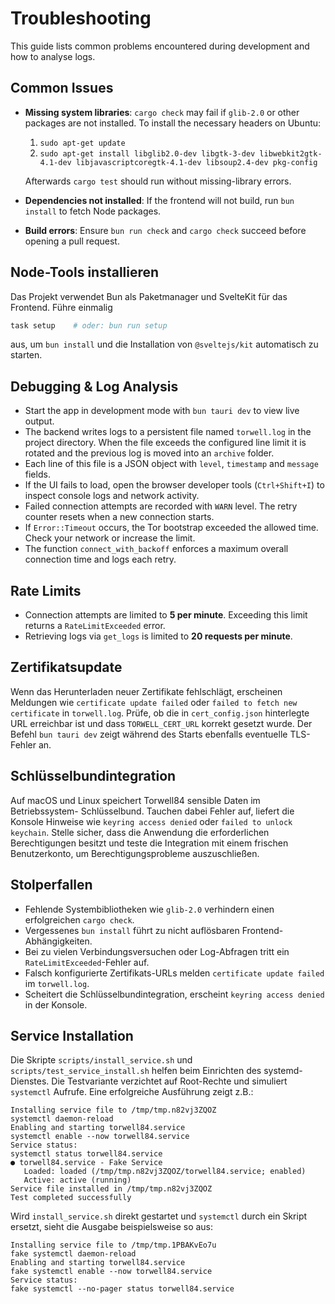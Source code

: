 # Troubleshooting

This guide lists common problems encountered during development and how to analyse logs.

## Common Issues

- **Missing system libraries**: `cargo check` may fail if `glib-2.0` or other packages are not installed.
  To install the necessary headers on Ubuntu:

  1. `sudo apt-get update`
  2. `sudo apt-get install libglib2.0-dev libgtk-3-dev libwebkit2gtk-4.1-dev libjavascriptcoregtk-4.1-dev libsoup2.4-dev pkg-config`

  Afterwards `cargo test` should run without missing-library errors.
- **Dependencies not installed**: If the frontend will not build, run `bun install` to fetch Node packages.
- **Build errors**: Ensure `bun run check` and `cargo check` succeed before opening a pull request.

## Node-Tools installieren

Das Projekt verwendet Bun als Paketmanager und SvelteKit für das Frontend. Führe einmalig

```bash
task setup    # oder: bun run setup
```

aus, um `bun install` und die Installation von `@sveltejs/kit` automatisch zu starten.

## Debugging & Log Analysis

- Start the app in development mode with `bun tauri dev` to view live output.
- The backend writes logs to a persistent file named `torwell.log` in the project directory. When the file exceeds the configured line limit it is rotated and the previous log is moved into an `archive` folder.
- Each line of this file is a JSON object with `level`, `timestamp` and `message` fields.
- If the UI fails to load, open the browser developer tools (`Ctrl+Shift+I`) to inspect console logs and network activity.
- Failed connection attempts are recorded with `WARN` level. The retry counter resets when a new connection starts.
- If `Error::Timeout` occurs, the Tor bootstrap exceeded the allowed time. Check your network or increase the limit.
- The function `connect_with_backoff` enforces a maximum overall connection time and logs each retry.

## Rate Limits

- Connection attempts are limited to **5 per minute**. Exceeding this limit returns a `RateLimitExceeded` error.
- Retrieving logs via `get_logs` is limited to **20 requests per minute**.

## Zertifikatsupdate

Wenn das Herunterladen neuer Zertifikate fehlschlägt, erscheinen Meldungen wie
`certificate update failed` oder `failed to fetch new certificate` in
`torwell.log`. Prüfe, ob die in `cert_config.json` hinterlegte URL erreichbar
ist und dass `TORWELL_CERT_URL` korrekt gesetzt wurde. Der Befehl
`bun tauri dev` zeigt während des Starts ebenfalls eventuelle TLS-Fehler an.

## Schlüsselbundintegration

Auf macOS und Linux speichert Torwell84 sensible Daten im Betriebssystem-
Schlüsselbund. Tauchen dabei Fehler auf, liefert die Konsole Hinweise wie
`keyring access denied` oder `failed to unlock keychain`. Stelle sicher, dass
die Anwendung die erforderlichen Berechtigungen besitzt und teste die
Integration mit einem frischen Benutzerkonto, um Berechtigungsprobleme
auszuschließen.

## Stolperfallen

- Fehlende Systembibliotheken wie `glib-2.0` verhindern einen erfolgreichen `cargo check`.
- Vergessenes `bun install` führt zu nicht auflösbaren Frontend-Abhängigkeiten.
- Bei zu vielen Verbindungsversuchen oder Log-Abfragen tritt ein `RateLimitExceeded`-Fehler auf.
- Falsch konfigurierte Zertifikats-URLs melden `certificate update failed` im `torwell.log`.
- Scheitert die Schlüsselbundintegration, erscheint `keyring access denied` in der Konsole.

## Service Installation

Die Skripte `scripts/install_service.sh` und `scripts/test_service_install.sh`
helfen beim Einrichten des systemd-Dienstes. Die Testvariante verzichtet auf Root-Rechte
und simuliert `systemctl` Aufrufe. Eine erfolgreiche Ausführung zeigt z.B.:

```
Installing service file to /tmp/tmp.n82vj3ZQOZ
systemctl daemon-reload
Enabling and starting torwell84.service
systemctl enable --now torwell84.service
Service status:
systemctl status torwell84.service
● torwell84.service - Fake Service
   Loaded: loaded (/tmp/tmp.n82vj3ZQOZ/torwell84.service; enabled)
   Active: active (running)
Service file installed in /tmp/tmp.n82vj3ZQOZ
Test completed successfully
```

Wird `install_service.sh` direkt gestartet und `systemctl` durch ein Skript ersetzt,
sieht die Ausgabe beispielsweise so aus:

```
Installing service file to /tmp/tmp.1PBAKvEo7u
fake systemctl daemon-reload
Enabling and starting torwell84.service
fake systemctl enable --now torwell84.service
Service status:
fake systemctl --no-pager status torwell84.service
```

